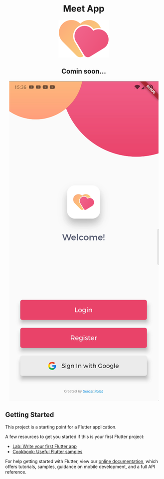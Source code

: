<h1 align="center">Meet App</h1>
<p align="center"><img src="https://raw.githubusercontent.com/serdarpolat/flutter_meet_me/main/assets/images/heart_icon.svg" /></p>

<h2 align="center">Comin soon...</h2>

<p align="center"><img src="opening.png" /></p>

## Getting Started

This project is a starting point for a Flutter application.

A few resources to get you started if this is your first Flutter project:

- [Lab: Write your first Flutter app](https://flutter.dev/docs/get-started/codelab)
- [Cookbook: Useful Flutter samples](https://flutter.dev/docs/cookbook)

For help getting started with Flutter, view our
[online documentation](https://flutter.dev/docs), which offers tutorials,
samples, guidance on mobile development, and a full API reference.
